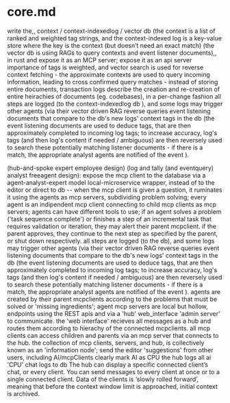 # core.md


write the,,  context /  context-indexedlog / vector db (the context is a list of ranked and weighted tag strings, and the context-indexed log is a key-value store where the key is the context (but doesn’t need an exact match) (the vector db is using  RAGs to query contexts and event listener documents),, in rust and expose it as an MCP server; expose it as an api server
importance of tags is weighted, and vector search is used for reverse context fetching - the approximate contexts are used to query incoming information, leading to cross confirmed query matches - instead of storing entire documents, transaction logs describe the creation and re-creation of entire heirachies of documents (eg. codebases), in a per-change fashion
all steps are logged (to the context-indexedlog db ), and some logs may trigger other agents (via their vector driven RAG reverse queries event listening documents that compare to the db's new logs' context tags in the db (the event listening documents are used to deduce tags, that are then approximately completed to incoming log tags; to increase accuracy, log's tags (and then log's content if needed / ambiguous) are then reversely used to search these potentially matching listener documents - if there is a match, the appropriate analyst agents are notified of the event ). 


(hub-and-spoke expert employee design) (log and tally (and eventquery) analyst freeagent design):
expose the mcp client to the database via a agent-analyst-expert model local-microservice wrapper, instead of to the editor or direct to db -- when the mcp client is given a question, it ruminates it using the agents as mcp servers, subdividing problem solving; every agent is an indipendent mcp client connecting to child mcp clients as mcp servers; agents can have different tools to use; if an agent solves a problem ('task sequence complete') or finishes a step of an incremental task that requires validation or iteration, they may alert their parent mcpclient. if the parent approves, they continue to the next step as specified by the parent, or shut down respectively. all steps are logged (to the db), and some logs may trigger other agents (via their vector driven RAG reverse queries event listening documents that compare to the db's new logs' context tags in the db (the event listening documents are used to deduce tags, that are then approximately completed to incoming log tags; to increase accuracy, log's tags (and then log's content if needed / ambiguous) are then reversely used to search these potentially matching listener documents - if there is a match, the appropriate analyst agents are notified of the event ). agents are created by their parent mcpclients according to the problems that must be solved or 'missing ingredients'; agent mcp servers are local but hollow, endpoints using the REST apis and via a 'hub' web_interface 'admin server' to communicate. the 'web interface' recieves all messages as a hub and routes them according to hierachy of the connected mcpclients. all mcp clients can access children and parents via an mcp server that connects to the hub. the collection of mcp clients, servers, and hub, is collectively known as an 'information node';
send the editor 'suggestions' from other users, including AI/mcpClients
clearly mark AI as CPU
the hub logs all ai 'CPU' chat logs to db
The hub can display a specific connected client’s chat, or every client. You can send messages to every client at once or to a single connected client. 
Data of the clients is ‘slowly rolled forward’, meaning that before the context window limit is approached, initial context is archived.
